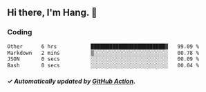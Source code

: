 ## Hi there, I'm Hang. 👋

### Coding

<!--START_SECTION:waka-->

```txt
Other      6 hrs           ████████████████████████▓   99.09 %
Markdown   2 mins          ▒░░░░░░░░░░░░░░░░░░░░░░░░   00.78 %
JSON       0 secs          ░░░░░░░░░░░░░░░░░░░░░░░░░   00.09 %
Bash       0 secs          ░░░░░░░░░░░░░░░░░░░░░░░░░   00.04 %
```

<!--END_SECTION:waka-->

##### ✓ Automatically updated by [GitHub Action](https://github.com/huhuhang/huhuhang/actions).
